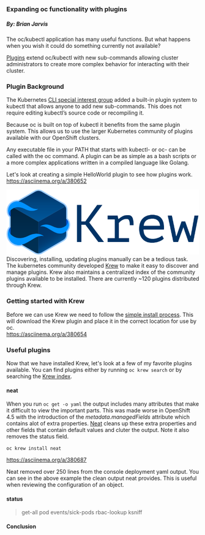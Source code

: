 ### Expanding oc functionality with plugins
##### By: Brian Jarvis 

The oc/kubectl application has many useful functions. But what happens when you wish it could do something currently not available? 

[Plugins](https://kubernetes.io/docs/tasks/extend-kubectl/kubectl-plugins/) extend oc/kubectl with new sub-commands allowing cluster administrators to create more complex behavior for interacting with their cluster.

### Plugin Background
The Kubernetes [CLI special interest group](https://github.com/kubernetes/community/tree/master/sig-cli) added a built-in plugin system to kubectl that allows anyone to add new sub-commands. This does not require editing kubectl’s source code or recompiling it.

Because oc is built on top of kubectl it benefits from the same plugin system. This allows us to use the larger Kubernetes community of plugins available with our OpenShift clusters.

Any executable file in your PATH that starts with kubectl- or oc- can be called with the oc command. A plugin can be as simple as a bash scripts or a more complex applications written in a compiled language like Golang.

Let's look at creating a simple HelloWorld plugin to see how plugins work.  
https://asciinema.org/a/380652

![Krew](./images/krew-icon.png)  
Discovering, installing, updating plugins manually can be a tedious task. The kubernetes community developed [Krew](https://krew.sigs.k8s.io/) to make it easy to discover and manage plugins. Krew also maintains a centralized index of the community plugins available to be installed. There are currently ~120 plugins distributed through Krew.

### Getting started with Krew
Before we can use Krew we need to follow the [simple install process](https://krew.sigs.k8s.io/docs/user-guide/setup/install/). This will download the Krew plugin and place it in the correct location for use by oc.  
https://asciinema.org/a/380654

### Useful plugins
Now that we have installed Krew, let's look at a few of my favorite plugins available. You can find plugins either by running `oc krew search` or by searching the [Krew index](https://rew.sigs.k8s.io/plugins/).  

#### neat
When you run `oc get -o yaml` the output includes many attributes that make it difficult to view the important parts. This was made worse in OpenShift 4.5 with the introduction of the *metadata.managedFields* attribute which contains alot of extra properties. [Neat]() cleans up these extra properties and other fields that contain default values and cluter the output. Note it also removes the status field.
```
oc krew install neat
```
https://asciinema.org/a/380687

Neat removed over 250 lines from the console deployment yaml output. You can see in the above example the clean output neat provides. This is useful when reviewing the configuration of an object.

#### status

> get-all
> pod events/sick-pods
> rbac-lookup
> ksniff

#### Conclusion